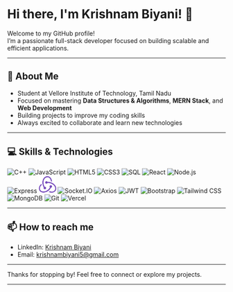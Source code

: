 # Hi there, I'm Krishnam Biyani! 👋

Welcome to my GitHub profile!  
I’m a passionate full-stack developer focused on building scalable and efficient applications.

---

## 🚀 About Me
- Student at Vellore Institute of Technology, Tamil Nadu
- Focused on mastering **Data Structures & Algorithms**, **MERN Stack**, and **Web Development**
- Building projects to improve my coding skills
- Always excited to collaborate and learn new technologies

---

## 💻 Skills & Technologies

<p align="left">
  <!-- Languages -->
  <img alt="C++" src="https://cdn.jsdelivr.net/gh/devicons/devicon/icons/cplusplus/cplusplus-original.svg" width="40" height="40" title="C++" />
  <img alt="JavaScript" src="https://cdn.jsdelivr.net/gh/devicons/devicon/icons/javascript/javascript-original.svg" width="40" height="40" title="JavaScript" />
  <img alt="HTML5" src="https://cdn.jsdelivr.net/gh/devicons/devicon/icons/html5/html5-original.svg" width="40" height="40" title="HTML5" />
  <img alt="CSS3" src="https://cdn.jsdelivr.net/gh/devicons/devicon/icons/css3/css3-original.svg" width="40" height="40" title="CSS3" />
  <img alt="SQL" src="https://cdn.jsdelivr.net/gh/devicons/devicon/icons/mysql/mysql-original.svg" width="40" height="40" title="SQL" />

  <!-- Frameworks & Libraries -->
  <img alt="React" src="https://cdn.jsdelivr.net/gh/devicons/devicon/icons/react/react-original.svg" width="40" height="40" title="React.js" />
  <img alt="Node.js" src="https://cdn.jsdelivr.net/gh/devicons/devicon/icons/nodejs/nodejs-original.svg" width="40" height="40" title="Node.js" />
  <img alt="Express" src="https://cdn.jsdelivr.net/gh/devicons/devicon/icons/express/express-original.svg" width="40" height="40" title="Express.js" />
  <img alt="Redux" src="https://raw.githubusercontent.com/devicons/devicon/master/icons/redux/redux-original.svg" width="40" height="40" title="Redux" />
  <img alt="Socket.IO" src="https://socket.io/images/logo.svg" width="40" height="40" title="Socket.IO" />
  <img alt="Axios" src="https://axios-http.com/assets/logo.svg" width="40" height="40" title="Axios" />
  <img alt="JWT" src="https://jwt.io/img/pic_logo.svg" width="40" height="40" title="JWT Authentication" />

  <!-- UI & Styling -->
  <img alt="Bootstrap" src="https://cdn.jsdelivr.net/gh/devicons/devicon/icons/bootstrap/bootstrap-plain.svg" width="40" height="40" title="Bootstrap" />
  <img alt="Tailwind CSS" src="https://upload.wikimedia.org/wikipedia/commons/d/d5/Tailwind_CSS_Logo.svg" width="40" height="40" title="Tailwind CSS" />

  <!-- Databases -->
  <img alt="MongoDB" src="https://cdn.jsdelivr.net/gh/devicons/devicon/icons/mongodb/mongodb-original.svg" width="40" height="40" title="MongoDB" />

  <!-- Tools & Deployment -->
  <img alt="Git" src="https://cdn.jsdelivr.net/gh/devicons/devicon/icons/git/git-original.svg" width="40" height="40" title="Git" />
  <img alt="Vercel" src="https://cdn.jsdelivr.net/gh/devicons/devicon/icons/vercel/vercel-original.svg" width="40" height="40" title="Vercel" />
  
</p>

---

## 📫 How to reach me

- LinkedIn: [Krishnam Biyani](https://www.linkedin.com/in/krishnam-biyani-707070278/)
- Email: krishnambiyani5@gmail.com

---

Thanks for stopping by! Feel free to connect or explore my projects.

---
